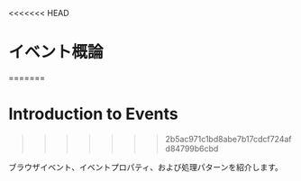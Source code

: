 <<<<<<< HEAD
# イベント概論
=======
# Introduction to Events
>>>>>>> 2b5ac971c1bd8abe7b17cdcf724afd84799b6cbd

ブラウザイベント、イベントプロパティ、および処理パターンを紹介します。
